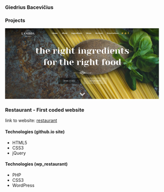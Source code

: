### Giedrius Bacevičius
### Projects

![demo](projects_hero_pages_images/restaurant_hero_page.jpg)
### Restaurant - First coded website
link to website: [restaurant](https://giedrius13.github.io)


#### Technologies (github.io site)
* HTML5
* CSS3
* jQuery

#### Technologies (wp_restaurant)
* PHP
* CSS3
* WordPress 



